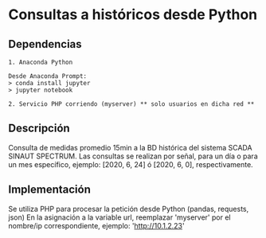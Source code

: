 # Consultas a históricos desde Python

## Dependencias

```
1. Anaconda Python

Desde Anaconda Prompt:
> conda install jupyter
> jupyter notebook

2. Servicio PHP corriendo (myserver) ** solo usuarios en dicha red **
```

## Descripción
Consulta de medidas promedio 15min a la BD histórica del sistema SCADA SINAUT SPECTRUM.
Las consultas se realizan por señal, para un día o para un mes específico, ejemplo: [2020, 6, 24] ó [2020, 6, 0], respectivamente.

## Implementación
Se utiliza PHP para procesar la petición desde Python (pandas, requests, json)
En la asignación a la variable url, reemplazar 'myserver' por el nombre/ip correspondiente, ejemplo: 'http://10.1.2.23'
